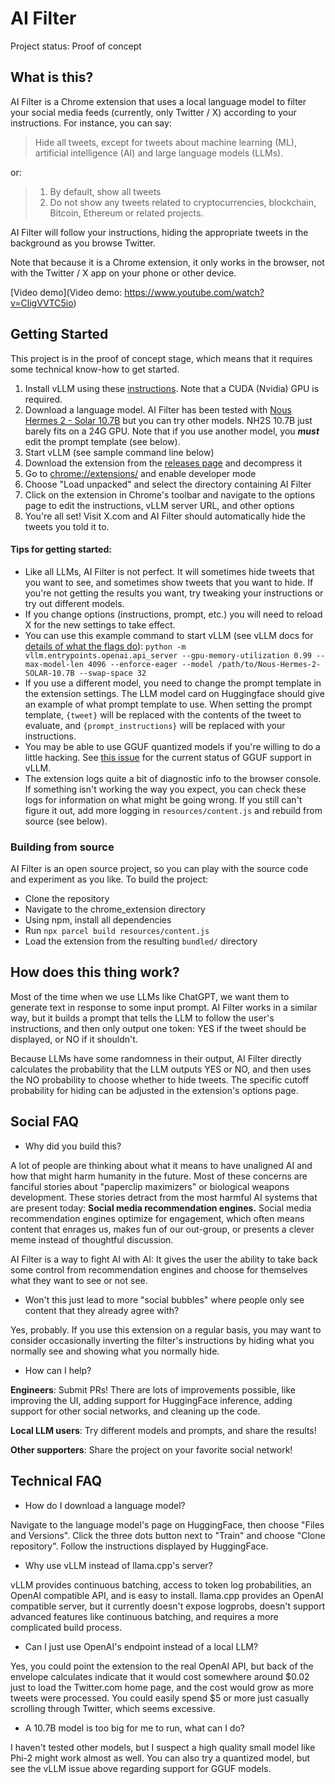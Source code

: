 # AI Filter

Project status: Proof of concept  

## What is this?

AI Filter is a Chrome extension that uses a local language model to filter your
social media feeds (currently, only Twitter / X) according
to your instructions. For instance, you can say:

> Hide all tweets, except for tweets about machine learning (ML), artificial intelligence (AI) and large language models (LLMs).

or:

> 1. By default, show all tweets
> 2. Do not show any tweets related to cryptocurrencies, blockchain, Bitcoin, Ethereum or related projects.

AI Filter will follow your instructions, hiding the
appropriate tweets in the background as you browse Twitter.

Note that because it is a Chrome extension, it only works in the browser,
not with the Twitter / X app on your phone or other device.

[Video demo](Video demo: https://www.youtube.com/watch?v=CligVVTC5io)

## Getting Started

This project is in the proof of concept stage, which means that it
requires some technical know-how to get started. 

1. Install vLLM using these [instructions](https://docs.vllm.ai/en/latest/getting_started/installation.html). Note that a
CUDA (Nvidia) GPU is required.  
2. Download a language model. AI Filter has been tested with
   [Nous Hermes 2 - Solar 10.7B](https://huggingface.co/NousResearch/Nous-Hermes-2-SOLAR-10.7B) but you
can try other models. NH2S 10.7B just barely fits on a 24G GPU. Note that if you use another model, you  ***must*** 
edit the prompt template (see below). 
3. Start vLLM (see sample command line below)
4. Download the extension from the [releases page](https://github.com/thomasj02/AiFilter/releases) and decompress it
5. Go to [chrome://extensions/](chrome://extensions/) and enable developer mode
6. Choose "Load unpacked" and select the directory containing AI Filter
7. Click on the extension in Chrome's toolbar and navigate to the options page to edit the instructions, vLLM server URL, and other options
8. You're all set! Visit X.com and AI Filter should automatically hide the tweets you told it to.


#### Tips for getting started:

* Like all LLMs, AI Filter is not perfect. It will sometimes hide tweets that you want to see, and sometimes show tweets
that you want to hide. If you're not getting the results you want, try tweaking your instructions or try out different models.
* If you change options (instructions, prompt, etc.) you will need to reload X for the new settings to take effect. 
* You can use this example command to start vLLM (see vLLM docs for [details of what the flags do](https://docs.vllm.ai/en/latest/models/engine_args.html)): `python -m vllm.entrypoints.openai.api_server --gpu-memory-utilization 0.99 --max-model-len 4096 --enforce-eager --model /path/to/Nous-Hermes-2-SOLAR-10.7B --swap-space 32`
* If you use a different model, you need to change the prompt template in the extension settings.
The LLM model card on Huggingface should give an example of what prompt template to use. When setting the prompt template,
`{tweet}` will be replaced with the contents of the tweet to evaluate, and `{prompt_instructions}` will be replaced with your
instructions.
* You may be able to use GGUF quantized models if you're willing to do a little hacking. See [this issue](https://github.com/vllm-project/vllm/issues/1002)
for the current status of GGUF support in vLLM.
* The extension logs quite a bit of diagnostic info to the browser console. If something
isn't working the way you expect, you can check these logs for information on what might be going wrong.
If you still can't figure it out, add more logging in `resources/content.js` and rebuild from source (see below).

### Building from source

AI Filter is an open source project, so you can play with the source code 
and experiment as you like. To build the project:
* Clone the repository
* Navigate to the chrome_extension directory
* Using npm, install all dependencies
* Run `npx parcel build resources/content.js`
* Load the extension from the resulting `bundled/` directory

## How does this thing work?

Most of the time when we use LLMs like ChatGPT, we want them to generate text in response to some input
prompt. AI Filter works in a similar way, but it builds a prompt that tells the LLM to follow the user's
instructions, and then only output one token: YES if the tweet should be displayed, or NO if it shouldn't.

Because LLMs have some randomness in their output, AI Filter directly calculates the probability that the LLM outputs
YES or NO, and then uses the NO probability to choose whether to hide tweets. The specific cutoff probability for hiding
can be adjusted in the extension's options page. 


## Social FAQ

* Why did you build this?

A lot of people are thinking about what it means to have unaligned AI and how that might harm humanity in the future.
Most of these concerns are fanciful stories about "paperclip maximizers" or biological weapons development. 
These stories detract from the most harmful AI systems that are present today: **Social media recommendation engines.**
Social media recommendation engines optimize for engagement, which often means content that enrages us, 
makes fun of our out-group, or presents a clever meme instead of thoughtful discussion.

AI Filter is a way to fight AI with AI: It gives the user the ability to take back some control from 
recommendation engines and choose for themselves what they want to see or not see.

* Won't this just lead to more "social bubbles" where people only see content that they already agree with?

Yes, probably. If you use this extension on a regular basis, you may want to consider occasionally inverting
the filter's instructions by hiding what you normally see and showing what you normally hide.

* How can I help?

**Engineers**: Submit PRs! There are lots of improvements possible, like improving the UI, adding support for HuggingFace inference, 
adding support for other social networks, and cleaning up the code. 

**Local LLM users**: Try different models and prompts, and share the results!

**Other supporters**: Share the project on your favorite social network!

## Technical FAQ

* How do I download a language model?

Navigate to the language model's page on HuggingFace, then choose "Files and Versions". Click the three dots button
next to "Train" and choose "Clone repository". Follow the instructions displayed by HuggingFace.

* Why use vLLM instead of llama.cpp's server?

vLLM provides continuous batching, access to token log probabilities, an OpenAI compatible API, and is easy to install.
llama.cpp provides an OpenAI compatible server, but it currently doesn't expose logprobs, doesn't support
advanced features like continuous batching, and requires a more complicated build process. 

* Can I just use OpenAI's endpoint instead of a local LLM?

Yes, you could point the extension to the real OpenAI API, but back of the envelope calculates indicate that it would cost somewhere around $0.02 just to load 
the Twitter.com home page, and the cost would grow as more tweets were processed. You could easily spend $5 or more just
casually scrolling through Twitter, which seems excessive. 

* A 10.7B model is too big for me to run, what can I do?

I haven't tested other models, but I suspect a high quality small model like
Phi-2 might work almost as well. You can also try a quantized model, but see the vLLM issue
above regarding support for GGUF models. 
